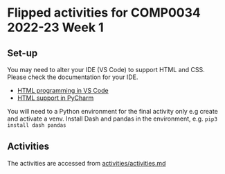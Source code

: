 # Flipped activities for COMP0034 2022-23 Week 1

## Set-up

You may need to alter your IDE (VS Code) to support HTML and CSS. Please check the documentation for your IDE.

- [HTML programming in VS Code](https://code.visualstudio.com/docs/languages/html)
- [HTML support in PyCharm](https://www.jetbrains.com/help/pycharm/editing-html-files.html)

You will need to a Python environment for the final activity only e.g create and activate a venv. Install Dash and pandas in the environment, e.g. `pip3 install dash pandas`

## Activities

The activities are accessed from [activities/activities.md](/activities/activities.md)
